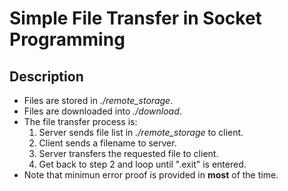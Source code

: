 # Simple File Transfer in Socket Programming
## Description
* Files are stored in *./remote_storage*.
* Files are downloaded into *./download*.
* The file transfer process is:
  1. Server sends file list in *./remote_storage* to client.
  2. Client sends a filename to server.
  3. Server transfers the requested file to client.
  4. Get back to step 2 and loop until ".exit" is entered.
* Note that minimun error proof is provided in **most** of the time.


